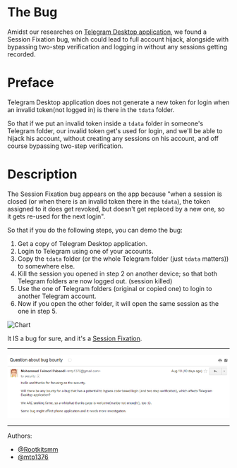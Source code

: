 # The Bug
Amidst our researches on [Telegram Desktop application](https://github.com/telegramdesktop/tdesktop), we found a Session Fixation bug, which could lead to full account hijack, alongside with bypassing two-step verification and logging in without any sessions getting recorded.

# Preface
Telegram Desktop application does not generate a new token for login when an invalid token(not logged in) is there in the `tdata` folder.

So that if we put an invalid token inside a `tdata` folder in someone's Telegram folder, our invalid token get's used for login, and we'll be able to hijack his account, without creating any sessions on his account, and off course bypassing two-step verification.

# Description
The Session Fixation bug appears on the app because "when a session is closed (or when there is an invalid token there in the `tdata`), the token assigned to it does get revoked, but doesn't get replaced by a new one, so it gets re-used for the next login".

So that if you do the following steps, you can demo the bug:

1. Get a copy of Telegram Desktop application.
2. Login to Telegram using one of your accounts.
3. Copy the `tdata` folder (or the whole Telegram folder (just `tdata` matters)) to somewhere else.
4. Kill the session you opened in step 2 on another device; so that both Telegram folders are now logged out. (session killed)
5. Use the one of Telegram folders (original or copied one) to login to another Telegram account.
6. Now if you open the other folder, it will open the same session as the one in step 5.

![Chart](https://raw.githubusercontent.com/sinabakh/tgBug/master/Chart.png "The Bug's chart")

It IS a bug for sure, and it's a [Session Fixation](https://www.owasp.org/index.php/Session_fixation).
___
![Email](https://raw.githubusercontent.com/mtp1376/tgBug/master/BB.png "Our mail to Security at Telegram")
___
Authors:
* [@Rootkitsmm](https://github.com/Rootkitsmm)
* [@mtp1376](https://github.com/mtp1376)
